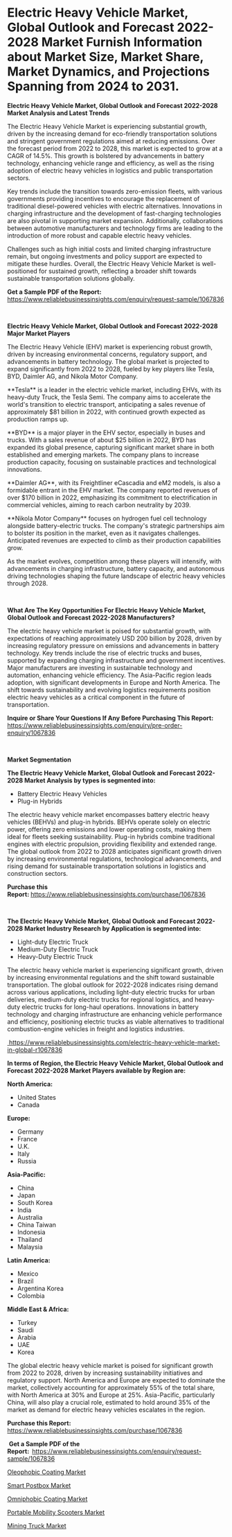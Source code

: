 <p><h1>Electric Heavy Vehicle Market, Global Outlook and Forecast 2022-2028 Market Furnish Information about Market Size, Market Share, Market Dynamics, and Projections Spanning from 2024 to 2031.</h1></p><p><strong>Electric Heavy Vehicle Market, Global Outlook and Forecast 2022-2028 Market Analysis and Latest Trends</strong></p>
<p><p>The Electric Heavy Vehicle Market is experiencing substantial growth, driven by the increasing demand for eco-friendly transportation solutions and stringent government regulations aimed at reducing emissions. Over the forecast period from 2022 to 2028, this market is expected to grow at a CAGR of 14.5%. This growth is bolstered by advancements in battery technology, enhancing vehicle range and efficiency, as well as the rising adoption of electric heavy vehicles in logistics and public transportation sectors.</p><p>Key trends include the transition towards zero-emission fleets, with various governments providing incentives to encourage the replacement of traditional diesel-powered vehicles with electric alternatives. Innovations in charging infrastructure and the development of fast-charging technologies are also pivotal in supporting market expansion. Additionally, collaborations between automotive manufacturers and technology firms are leading to the introduction of more robust and capable electric heavy vehicles.</p><p>Challenges such as high initial costs and limited charging infrastructure remain, but ongoing investments and policy support are expected to mitigate these hurdles. Overall, the Electric Heavy Vehicle Market is well-positioned for sustained growth, reflecting a broader shift towards sustainable transportation solutions globally.</p></p>
<p><strong>Get a Sample PDF of the Report:&nbsp;</strong> <a href="https://www.reliablebusinessinsights.com/enquiry/request-sample/1067836">https://www.reliablebusinessinsights.com/enquiry/request-sample/1067836</a></p>
<p>&nbsp;</p>
<p><strong>Electric Heavy Vehicle Market, Global Outlook and Forecast 2022-2028 Major Market Players</strong></p>
<p><p>The Electric Heavy Vehicle (EHV) market is experiencing robust growth, driven by increasing environmental concerns, regulatory support, and advancements in battery technology. The global market is projected to expand significantly from 2022 to 2028, fueled by key players like Tesla, BYD, Daimler AG, and Nikola Motor Company.</p><p>**Tesla** is a leader in the electric vehicle market, including EHVs, with its heavy-duty Truck, the Tesla Semi. The company aims to accelerate the world's transition to electric transport, anticipating a sales revenue of approximately $81 billion in 2022, with continued growth expected as production ramps up.</p><p>**BYD** is a major player in the EHV sector, especially in buses and trucks. With a sales revenue of about $25 billion in 2022, BYD has expanded its global presence, capturing significant market share in both established and emerging markets. The company plans to increase production capacity, focusing on sustainable practices and technological innovations.</p><p>**Daimler AG**, with its Freightliner eCascadia and eM2 models, is also a formidable entrant in the EHV market. The company reported revenues of over $170 billion in 2022, emphasizing its commitment to electrification in commercial vehicles, aiming to reach carbon neutrality by 2039.</p><p>**Nikola Motor Company** focuses on hydrogen fuel cell technology alongside battery-electric trucks. The company's strategic partnerships aim to bolster its position in the market, even as it navigates challenges. Anticipated revenues are expected to climb as their production capabilities grow.</p><p>As the market evolves, competition among these players will intensify, with advancements in charging infrastructure, battery capacity, and autonomous driving technologies shaping the future landscape of electric heavy vehicles through 2028.</p></p>
<p>&nbsp;</p>
<p><strong>What Are The Key Opportunities For Electric Heavy Vehicle Market, Global Outlook and Forecast 2022-2028 Manufacturers?</strong></p>
<p><p>The electric heavy vehicle market is poised for substantial growth, with expectations of reaching approximately USD 200 billion by 2028, driven by increasing regulatory pressure on emissions and advancements in battery technology. Key trends include the rise of electric trucks and buses, supported by expanding charging infrastructure and government incentives. Major manufacturers are investing in sustainable technology and automation, enhancing vehicle efficiency. The Asia-Pacific region leads adoption, with significant developments in Europe and North America. The shift towards sustainability and evolving logistics requirements position electric heavy vehicles as a critical component in the future of transportation.</p></p>
<p><strong>Inquire or Share Your Questions If Any Before Purchasing This Report:</strong> <a href="https://www.reliablebusinessinsights.com/enquiry/pre-order-enquiry/1067836">https://www.reliablebusinessinsights.com/enquiry/pre-order-enquiry/1067836</a></p>
<p>&nbsp;</p>
<p><strong>Market Segmentation</strong></p>
<p><strong>The Electric Heavy Vehicle Market, Global Outlook and Forecast 2022-2028 Market Analysis by types is segmented into:</strong></p>
<p><ul><li>Battery Electric Heavy Vehicles</li><li>Plug-in Hybrids</li></ul></p>
<p><p>The electric heavy vehicle market encompasses battery electric heavy vehicles (BEHVs) and plug-in hybrids. BEHVs operate solely on electric power, offering zero emissions and lower operating costs, making them ideal for fleets seeking sustainability. Plug-in hybrids combine traditional engines with electric propulsion, providing flexibility and extended range. The global outlook from 2022 to 2028 anticipates significant growth driven by increasing environmental regulations, technological advancements, and rising demand for sustainable transportation solutions in logistics and construction sectors.</p></p>
<p><strong>Purchase this Report:&nbsp;</strong><a href="https://www.reliablebusinessinsights.com/purchase/1067836">https://www.reliablebusinessinsights.com/purchase/1067836</a></p>
<p>&nbsp;</p>
<p><strong>The Electric Heavy Vehicle Market, Global Outlook and Forecast 2022-2028 Market Industry Research by Application is segmented into:</strong></p>
<p><ul><li>Light-duty Electric Truck</li><li>Medium-Duty Electric Truck</li><li>Heavy-Duty Electric Truck</li></ul></p>
<p><p>The electric heavy vehicle market is experiencing significant growth, driven by increasing environmental regulations and the shift toward sustainable transportation. The global outlook for 2022-2028 indicates rising demand across various applications, including light-duty electric trucks for urban deliveries, medium-duty electric trucks for regional logistics, and heavy-duty electric trucks for long-haul operations. Innovations in battery technology and charging infrastructure are enhancing vehicle performance and efficiency, positioning electric trucks as viable alternatives to traditional combustion-engine vehicles in freight and logistics industries.</p></p>
<p><a href="https://www.reliablebusinessinsights.com/electric-heavy-vehicle-market-in-global-r1067836">&nbsp;https://www.reliablebusinessinsights.com/electric-heavy-vehicle-market-in-global-r1067836</a></p>
<p><strong>In terms of Region, the Electric Heavy Vehicle Market, Global Outlook and Forecast 2022-2028 Market Players available by Region are:</strong></p>
<p>
    <p> <strong> North America: </strong>
        <ul>
            <li>United States</li>
            <li>Canada</li>
        </ul>
        </p> 
    <p> <strong> Europe: </strong>
        <ul>
            <li>Germany</li>
            <li>France</li>
            <li>U.K.</li>
            <li>Italy</li>
            <li>Russia</li>
        </ul>
        </p> 
    <p> <strong> Asia-Pacific: </strong>
        <ul>
            <li>China</li>
            <li>Japan</li>
            <li>South Korea</li>
            <li>India</li>
            <li>Australia</li>
            <li>China Taiwan</li>
            <li>Indonesia</li>
            <li>Thailand</li>
            <li>Malaysia</li>
        </ul>
        </p> 
    <p> <strong> Latin America: </strong>
        <ul>
            <li>Mexico</li>
            <li>Brazil</li>
            <li>Argentina Korea</li>
            <li>Colombia</li>
        </ul>
        </p> 
    <p> <strong> Middle East & Africa: </strong>
        <ul>
            <li>Turkey</li>
            <li>Saudi</li>
            <li>Arabia</li>
            <li>UAE</li>
            <li>Korea</li>
        </ul>
    </p>
    </p>
<p><p>The global electric heavy vehicle market is poised for significant growth from 2022 to 2028, driven by increasing sustainability initiatives and regulatory support. North America and Europe are expected to dominate the market, collectively accounting for approximately 55% of the total share, with North America at 30% and Europe at 25%. Asia-Pacific, particularly China, will also play a crucial role, estimated to hold around 35% of the market as demand for electric heavy vehicles escalates in the region.</p></p>
<p><strong>Purchase this Report: </strong><a href="https://www.reliablebusinessinsights.com/purchase/1067836">https://www.reliablebusinessinsights.com/purchase/1067836</a></p>
<p>&nbsp;<strong>Get a Sample PDF of the Report:&nbsp;&nbsp;</strong><a href="https://www.reliablebusinessinsights.com/enquiry/request-sample/1067836">https://www.reliablebusinessinsights.com/enquiry/request-sample/1067836</a></p>
<p><strong></strong></p>
<p><p><a href="https://issuu.com/reportprime-2/docs/oleophobic-coating-market-size-2030_83f95e62923c31">Oleophobic Coating Market</a></p><p><a href="https://medium.com/@sarahhicks655/smart-postbox-market-global-market-insights-and-regional-analysis-2024-2031-b80cb478891b">Smart Postbox Market</a></p><p><a href="https://issuu.com/reportprime-2/docs/omniphobic-coating-market-size-2030_2c30f4ca878438">Omniphobic Coating Market</a></p><p><a href="https://www.linkedin.com/pulse/portable-mobility-scooters-market-size-type-boot-scootersmid-size-zyqoe?trackingId=8hD53E9dTaW4qk%2FcrvH2eg%3D%3D">Portable Mobility Scooters Market</a></p><p><a href="https://www.linkedin.com/pulse/mining-truck-market-research-report-forecast-growth-prospects-jdhre?trackingId=wC3%2F5eWQTl6C8v1QR6tPaA%3D%3D">Mining Truck Market</a></p></p>